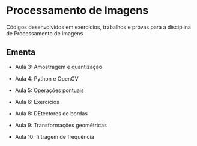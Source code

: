 # Processamento de Imagens

Códigos desenvolvidos em exercícios, trabalhos e provas para a disciplina de Processamento de Imagens

## Ementa

- Aula 3: Amostragem e quantização

- Aula 4: Python e OpenCV

- Aula 5: Operações pontuais

- Aula 6: Exercícios

- Aula 8: DEtectores de bordas

- Aula 9: Transformações geométricas

- Aula 10: filtragem de frequência